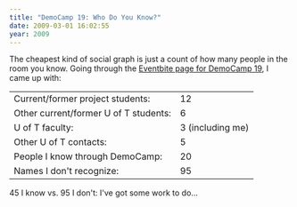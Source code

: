 ```yaml
---
title: "DemoCamp 19: Who Do You Know?"
date: 2009-03-01 16:02:55
year: 2009
---
```

The cheapest kind of social graph is just a count of how many people in the room you know.  Going through the <a href="http://democamp.eventbrite.com/">Eventbite page for DemoCamp 19</a>, I came up with:
<table border="0">
<tbody>
<tr>
<td>Current/former project students:</td>
<td>12</td>
</tr>
<tr>
<td>Other current/former U of T students:</td>
<td>6</td>
</tr>
<tr>
<td>U of T faculty:</td>
<td>3 (including me)</td>
</tr>
<tr>
<td>Other U of T contacts:</td>
<td>5</td>
</tr>
<tr>
<td>People I know through DemoCamp:</td>
<td>20</td>
</tr>
<tr>
<td>Names I don't recognize:</td>
<td>95</td>
</tr>
</tbody></table>
45 I know vs. 95 I don't: I've got some work to do…
